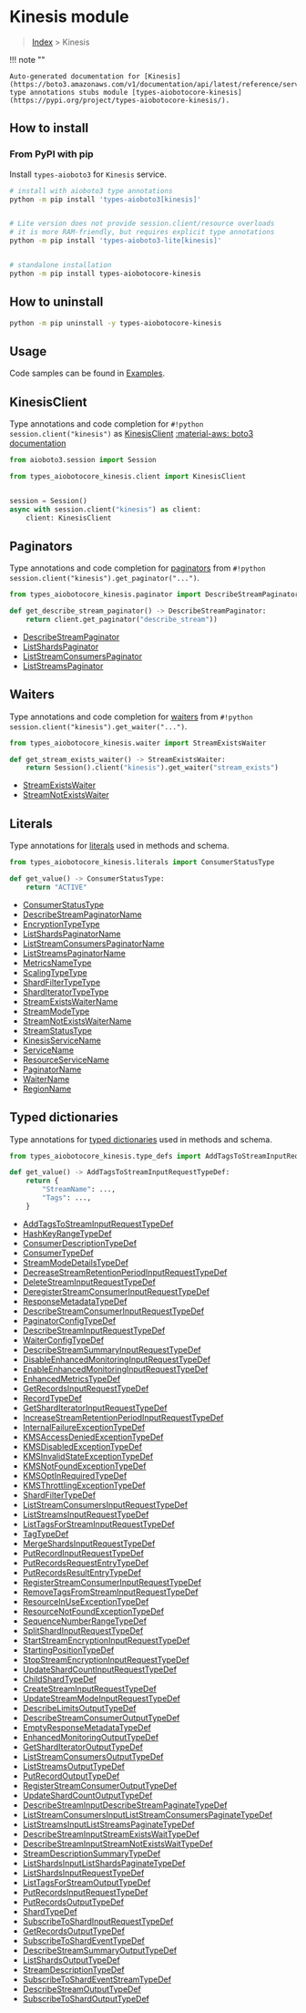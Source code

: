 # Kinesis module

> [Index](../README.md) > Kinesis


!!! note ""

    Auto-generated documentation for [Kinesis](https://boto3.amazonaws.com/v1/documentation/api/latest/reference/services/kinesis.html#Kinesis)
    type annotations stubs module [types-aiobotocore-kinesis](https://pypi.org/project/types-aiobotocore-kinesis/).

## How to install



### From PyPI with pip

Install `types-aioboto3` for `Kinesis` service.

```bash
# install with aioboto3 type annotations
python -m pip install 'types-aioboto3[kinesis]'


# Lite version does not provide session.client/resource overloads
# it is more RAM-friendly, but requires explicit type annotations
python -m pip install 'types-aioboto3-lite[kinesis]'


# standalone installation
python -m pip install types-aiobotocore-kinesis
```



## How to uninstall

```bash
python -m pip uninstall -y types-aiobotocore-kinesis
```

## Usage

Code samples can be found in [Examples](./usage.md).

## KinesisClient

Type annotations and code completion for  `#!python session.client("kinesis")` as [KinesisClient](./client.md)
[:material-aws: boto3 documentation](https://boto3.amazonaws.com/v1/documentation/api/latest/reference/services/kinesis.html#Kinesis.Client)

```python title="Usage example"
from aioboto3.session import Session

from types_aiobotocore_kinesis.client import KinesisClient


session = Session()
async with session.client("kinesis") as client:
    client: KinesisClient
```


## Paginators

Type annotations and code completion for
[paginators](./paginators.md)
from `#!python session.client("kinesis").get_paginator("...")`.

```python title="Usage example"
from types_aiobotocore_kinesis.paginator import DescribeStreamPaginator

def get_describe_stream_paginator() -> DescribeStreamPaginator:
    return client.get_paginator("describe_stream"))
```

- [DescribeStreamPaginator](./paginators.md#describestreampaginator)
- [ListShardsPaginator](./paginators.md#listshardspaginator)
- [ListStreamConsumersPaginator](./paginators.md#liststreamconsumerspaginator)
- [ListStreamsPaginator](./paginators.md#liststreamspaginator)




## Waiters

Type annotations and code completion for
[waiters](./waiters.md)
from `#!python session.client("kinesis").get_waiter("...")`.

```python title="Usage example"
from types_aiobotocore_kinesis.waiter import StreamExistsWaiter

def get_stream_exists_waiter() -> StreamExistsWaiter:
    return Session().client("kinesis").get_waiter("stream_exists")
```

- [StreamExistsWaiter](./waiters.md#streamexistswaiter)
- [StreamNotExistsWaiter](./waiters.md#streamnotexistswaiter)






## Literals

Type annotations for [literals](./literals.md) used in methods and schema.

```python title="Usage example"
from types_aiobotocore_kinesis.literals import ConsumerStatusType

def get_value() -> ConsumerStatusType:
    return "ACTIVE"
```

- [ConsumerStatusType](./literals.md#consumerstatustype)
- [DescribeStreamPaginatorName](./literals.md#describestreampaginatorname)
- [EncryptionTypeType](./literals.md#encryptiontypetype)
- [ListShardsPaginatorName](./literals.md#listshardspaginatorname)
- [ListStreamConsumersPaginatorName](./literals.md#liststreamconsumerspaginatorname)
- [ListStreamsPaginatorName](./literals.md#liststreamspaginatorname)
- [MetricsNameType](./literals.md#metricsnametype)
- [ScalingTypeType](./literals.md#scalingtypetype)
- [ShardFilterTypeType](./literals.md#shardfiltertypetype)
- [ShardIteratorTypeType](./literals.md#sharditeratortypetype)
- [StreamExistsWaiterName](./literals.md#streamexistswaitername)
- [StreamModeType](./literals.md#streammodetype)
- [StreamNotExistsWaiterName](./literals.md#streamnotexistswaitername)
- [StreamStatusType](./literals.md#streamstatustype)
- [KinesisServiceName](./literals.md#kinesisservicename)
- [ServiceName](./literals.md#servicename)
- [ResourceServiceName](./literals.md#resourceservicename)
- [PaginatorName](./literals.md#paginatorname)
- [WaiterName](./literals.md#waitername)
- [RegionName](./literals.md#regionname)




## Typed dictionaries

Type annotations for [typed dictionaries](./type_defs.md) used in methods and schema.

```python title="Usage example"
from types_aiobotocore_kinesis.type_defs import AddTagsToStreamInputRequestTypeDef

def get_value() -> AddTagsToStreamInputRequestTypeDef:
    return {
        "StreamName": ...,
        "Tags": ...,
    }
```

- [AddTagsToStreamInputRequestTypeDef](./type_defs.md#addtagstostreaminputrequesttypedef)
- [HashKeyRangeTypeDef](./type_defs.md#hashkeyrangetypedef)
- [ConsumerDescriptionTypeDef](./type_defs.md#consumerdescriptiontypedef)
- [ConsumerTypeDef](./type_defs.md#consumertypedef)
- [StreamModeDetailsTypeDef](./type_defs.md#streammodedetailstypedef)
- [DecreaseStreamRetentionPeriodInputRequestTypeDef](./type_defs.md#decreasestreamretentionperiodinputrequesttypedef)
- [DeleteStreamInputRequestTypeDef](./type_defs.md#deletestreaminputrequesttypedef)
- [DeregisterStreamConsumerInputRequestTypeDef](./type_defs.md#deregisterstreamconsumerinputrequesttypedef)
- [ResponseMetadataTypeDef](./type_defs.md#responsemetadatatypedef)
- [DescribeStreamConsumerInputRequestTypeDef](./type_defs.md#describestreamconsumerinputrequesttypedef)
- [PaginatorConfigTypeDef](./type_defs.md#paginatorconfigtypedef)
- [DescribeStreamInputRequestTypeDef](./type_defs.md#describestreaminputrequesttypedef)
- [WaiterConfigTypeDef](./type_defs.md#waiterconfigtypedef)
- [DescribeStreamSummaryInputRequestTypeDef](./type_defs.md#describestreamsummaryinputrequesttypedef)
- [DisableEnhancedMonitoringInputRequestTypeDef](./type_defs.md#disableenhancedmonitoringinputrequesttypedef)
- [EnableEnhancedMonitoringInputRequestTypeDef](./type_defs.md#enableenhancedmonitoringinputrequesttypedef)
- [EnhancedMetricsTypeDef](./type_defs.md#enhancedmetricstypedef)
- [GetRecordsInputRequestTypeDef](./type_defs.md#getrecordsinputrequesttypedef)
- [RecordTypeDef](./type_defs.md#recordtypedef)
- [GetShardIteratorInputRequestTypeDef](./type_defs.md#getsharditeratorinputrequesttypedef)
- [IncreaseStreamRetentionPeriodInputRequestTypeDef](./type_defs.md#increasestreamretentionperiodinputrequesttypedef)
- [InternalFailureExceptionTypeDef](./type_defs.md#internalfailureexceptiontypedef)
- [KMSAccessDeniedExceptionTypeDef](./type_defs.md#kmsaccessdeniedexceptiontypedef)
- [KMSDisabledExceptionTypeDef](./type_defs.md#kmsdisabledexceptiontypedef)
- [KMSInvalidStateExceptionTypeDef](./type_defs.md#kmsinvalidstateexceptiontypedef)
- [KMSNotFoundExceptionTypeDef](./type_defs.md#kmsnotfoundexceptiontypedef)
- [KMSOptInRequiredTypeDef](./type_defs.md#kmsoptinrequiredtypedef)
- [KMSThrottlingExceptionTypeDef](./type_defs.md#kmsthrottlingexceptiontypedef)
- [ShardFilterTypeDef](./type_defs.md#shardfiltertypedef)
- [ListStreamConsumersInputRequestTypeDef](./type_defs.md#liststreamconsumersinputrequesttypedef)
- [ListStreamsInputRequestTypeDef](./type_defs.md#liststreamsinputrequesttypedef)
- [ListTagsForStreamInputRequestTypeDef](./type_defs.md#listtagsforstreaminputrequesttypedef)
- [TagTypeDef](./type_defs.md#tagtypedef)
- [MergeShardsInputRequestTypeDef](./type_defs.md#mergeshardsinputrequesttypedef)
- [PutRecordInputRequestTypeDef](./type_defs.md#putrecordinputrequesttypedef)
- [PutRecordsRequestEntryTypeDef](./type_defs.md#putrecordsrequestentrytypedef)
- [PutRecordsResultEntryTypeDef](./type_defs.md#putrecordsresultentrytypedef)
- [RegisterStreamConsumerInputRequestTypeDef](./type_defs.md#registerstreamconsumerinputrequesttypedef)
- [RemoveTagsFromStreamInputRequestTypeDef](./type_defs.md#removetagsfromstreaminputrequesttypedef)
- [ResourceInUseExceptionTypeDef](./type_defs.md#resourceinuseexceptiontypedef)
- [ResourceNotFoundExceptionTypeDef](./type_defs.md#resourcenotfoundexceptiontypedef)
- [SequenceNumberRangeTypeDef](./type_defs.md#sequencenumberrangetypedef)
- [SplitShardInputRequestTypeDef](./type_defs.md#splitshardinputrequesttypedef)
- [StartStreamEncryptionInputRequestTypeDef](./type_defs.md#startstreamencryptioninputrequesttypedef)
- [StartingPositionTypeDef](./type_defs.md#startingpositiontypedef)
- [StopStreamEncryptionInputRequestTypeDef](./type_defs.md#stopstreamencryptioninputrequesttypedef)
- [UpdateShardCountInputRequestTypeDef](./type_defs.md#updateshardcountinputrequesttypedef)
- [ChildShardTypeDef](./type_defs.md#childshardtypedef)
- [CreateStreamInputRequestTypeDef](./type_defs.md#createstreaminputrequesttypedef)
- [UpdateStreamModeInputRequestTypeDef](./type_defs.md#updatestreammodeinputrequesttypedef)
- [DescribeLimitsOutputTypeDef](./type_defs.md#describelimitsoutputtypedef)
- [DescribeStreamConsumerOutputTypeDef](./type_defs.md#describestreamconsumeroutputtypedef)
- [EmptyResponseMetadataTypeDef](./type_defs.md#emptyresponsemetadatatypedef)
- [EnhancedMonitoringOutputTypeDef](./type_defs.md#enhancedmonitoringoutputtypedef)
- [GetShardIteratorOutputTypeDef](./type_defs.md#getsharditeratoroutputtypedef)
- [ListStreamConsumersOutputTypeDef](./type_defs.md#liststreamconsumersoutputtypedef)
- [ListStreamsOutputTypeDef](./type_defs.md#liststreamsoutputtypedef)
- [PutRecordOutputTypeDef](./type_defs.md#putrecordoutputtypedef)
- [RegisterStreamConsumerOutputTypeDef](./type_defs.md#registerstreamconsumeroutputtypedef)
- [UpdateShardCountOutputTypeDef](./type_defs.md#updateshardcountoutputtypedef)
- [DescribeStreamInputDescribeStreamPaginateTypeDef](./type_defs.md#describestreaminputdescribestreampaginatetypedef)
- [ListStreamConsumersInputListStreamConsumersPaginateTypeDef](./type_defs.md#liststreamconsumersinputliststreamconsumerspaginatetypedef)
- [ListStreamsInputListStreamsPaginateTypeDef](./type_defs.md#liststreamsinputliststreamspaginatetypedef)
- [DescribeStreamInputStreamExistsWaitTypeDef](./type_defs.md#describestreaminputstreamexistswaittypedef)
- [DescribeStreamInputStreamNotExistsWaitTypeDef](./type_defs.md#describestreaminputstreamnotexistswaittypedef)
- [StreamDescriptionSummaryTypeDef](./type_defs.md#streamdescriptionsummarytypedef)
- [ListShardsInputListShardsPaginateTypeDef](./type_defs.md#listshardsinputlistshardspaginatetypedef)
- [ListShardsInputRequestTypeDef](./type_defs.md#listshardsinputrequesttypedef)
- [ListTagsForStreamOutputTypeDef](./type_defs.md#listtagsforstreamoutputtypedef)
- [PutRecordsInputRequestTypeDef](./type_defs.md#putrecordsinputrequesttypedef)
- [PutRecordsOutputTypeDef](./type_defs.md#putrecordsoutputtypedef)
- [ShardTypeDef](./type_defs.md#shardtypedef)
- [SubscribeToShardInputRequestTypeDef](./type_defs.md#subscribetoshardinputrequesttypedef)
- [GetRecordsOutputTypeDef](./type_defs.md#getrecordsoutputtypedef)
- [SubscribeToShardEventTypeDef](./type_defs.md#subscribetoshardeventtypedef)
- [DescribeStreamSummaryOutputTypeDef](./type_defs.md#describestreamsummaryoutputtypedef)
- [ListShardsOutputTypeDef](./type_defs.md#listshardsoutputtypedef)
- [StreamDescriptionTypeDef](./type_defs.md#streamdescriptiontypedef)
- [SubscribeToShardEventStreamTypeDef](./type_defs.md#subscribetoshardeventstreamtypedef)
- [DescribeStreamOutputTypeDef](./type_defs.md#describestreamoutputtypedef)
- [SubscribeToShardOutputTypeDef](./type_defs.md#subscribetoshardoutputtypedef)

